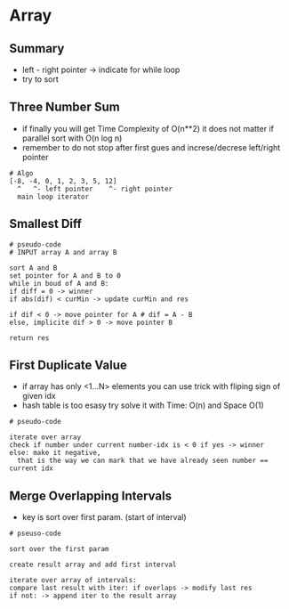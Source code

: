 # Array

## Summary

* left - right pointer -&gt; indicate for while loop
* try to sort

## Three Number Sum

* if finally you will get Time Complexity of O\(n\*\*2\) it does not matter if parallel sort with O\(n log n\)
* remember to do not stop after first gues and increse/decrese left/right pointer

```text
# Algo
[-8, -4, 0, 1, 2, 3, 5, 12]
  ^   ^- left pointer    ^- right pointer
  main loop iterator
```

## Smallest Diff

```text
# pseudo-code
# INPUT array A and array B

sort A and B
set pointer for A and B to 0
while in boud of A and B:
if diff = 0 -> winner
if abs(dif) < curMin -> update curMin and res

if dif < 0 -> move pointer for A # dif = A - B
else, implicite dif > 0 -> move pointer B

return res 
```

## First Duplicate Value

* if array has only &lt;1...N&gt; elements you can use trick with fliping sign of given idx
* hash table is too esasy try solve it with Time: O\(n\) and Space O\(1\)

```text
# pseudo-code

iterate over array
check if number under current number-idx is < 0 if yes -> winner
else: make it negative, 
  that is the way we can mark that we have already seen number == current idx 
```

## Merge Overlapping Intervals

* key is sort over first param. \(start of interval\)

```text
# pseuso-code

sort over the first param

create result array and add first interval

iterate over array of intervals:
compare last result with iter: if overlaps -> modify last res
if not: -> append iter to the result array
```

